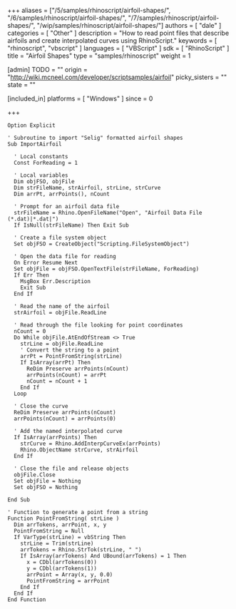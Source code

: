+++
aliases = ["/5/samples/rhinoscript/airfoil-shapes/", "/6/samples/rhinoscript/airfoil-shapes/", "/7/samples/rhinoscript/airfoil-shapes/", "/wip/samples/rhinoscript/airfoil-shapes/"]
authors = [ "dale" ]
categories = [ "Other" ]
description = "How to read point files that describe airfoils and create interpolated curves using RhinoScript."
keywords = [ "rhinoscript", "vbscript" ]
languages = [ "VBScript" ]
sdk = [ "RhinoScript" ]
title = "Airfoil Shapes"
type = "samples/rhinoscript"
weight = 1

[admin]
TODO = ""
origin = "http://wiki.mcneel.com/developer/scriptsamples/airfoil"
picky_sisters = ""
state = ""

[included_in]
platforms = [ "Windows" ]
since = 0

+++

```vbnet
Option Explicit

' Subroutine to import "Selig" formatted airfoil shapes
Sub ImportAirfoil

  ' Local constants
  Const ForReading = 1

  ' Local variables
  Dim objFSO, objFile
  Dim strFileName, strAirfoil, strLine, strCurve
  Dim arrPt, arrPoints(), nCount

  ' Prompt for an airfoil data file
  strFileName = Rhino.OpenFileName("Open", "Airfoil Data File (*.dat)|*.dat|")
  If IsNull(strFileName) Then Exit Sub

  ' Create a file system object
  Set objFSO = CreateObject("Scripting.FileSystemObject")

  ' Open the data file for reading
  On Error Resume Next
  Set objFile = objFSO.OpenTextFile(strFileName, ForReading)
  If Err Then
    MsgBox Err.Description
    Exit Sub
  End If  

  ' Read the name of the airfoil
  strAirfoil = objFile.ReadLine

  ' Read through the file looking for point coordinates
  nCount = 0
  Do While objFile.AtEndOfStream <> True
    strLine = objFile.ReadLine
    ' Convert the string to a point
    arrPt = PointFromString(strLine)
    If IsArray(arrPt) Then
      ReDim Preserve arrPoints(nCount)
      arrPoints(nCount) = arrPt
      nCount = nCount + 1
    End If
  Loop

  ' Close the curve
  ReDim Preserve arrPoints(nCount)
  arrPoints(nCount) = arrPoints(0)

  ' Add the named interpolated curve
  If IsArray(arrPoints) Then
    strCurve = Rhino.AddInterpCurveEx(arrPoints)
    Rhino.ObjectName strCurve, strAirfoil
  End If

  ' Close the file and release objects
  objFile.Close
  Set objFile = Nothing
  Set objFSO = Nothing

End Sub

' Function to generate a point from a string
Function PointFromString( strLine )
  Dim arrTokens, arrPoint, x, y
  PointFromString = Null
  If VarType(strLine) = vbString Then
    strLine = Trim(strLine)
    arrTokens = Rhino.StrTok(strLine, " ")
    If IsArray(arrTokens) And UBound(arrTokens) = 1 Then
      x = CDbl(arrTokens(0))
      y = CDbl(arrTokens(1))
      arrPoint = Array(x, y, 0.0)
      PointFromString = arrPoint
    End If
  End If
End Function
```

